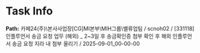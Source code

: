 # Task Info

**Path:** 카페24(주)\본사사업장\[CG]MI본부\MIH그룹\밸류업팀 / scnoh02 / [331118] 인플루언서 송금 요청 업무 (해외) _ 2~3일 후 송금확인증 첨부 확인 후 해외 인플루언서 송금 요청 지라 내 첨부 올리기 / 2025-09-01_00-00-00

